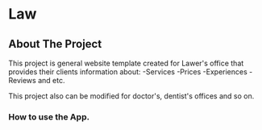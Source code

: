 <!-- NAME OF THE PROJECT -->
# Law

<!-- ABOUT THE PROJECT -->
 ## About The Project
 This project is general website template created for Lawer's office that provides their clients information about:
 -Services
 -Prices
 -Experiences
 -Reviews and etc.

 This project also can be modified for doctor's, dentist's offices and so on.

 ### How to use the App.

 
